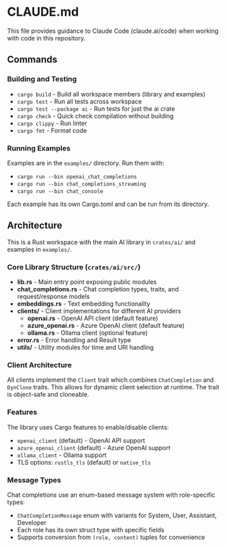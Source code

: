 # CLAUDE.md

This file provides guidance to Claude Code (claude.ai/code) when working with code in this repository.

## Commands

### Building and Testing
- `cargo build` - Build all workspace members (library and examples)
- `cargo test` - Run all tests across workspace
- `cargo test --package ai` - Run tests for just the ai crate
- `cargo check` - Quick check compilation without building
- `cargo clippy` - Run linter
- `cargo fmt` - Format code

### Running Examples
Examples are in the `examples/` directory. Run them with:
- `cargo run --bin openai_chat_completions`
- `cargo run --bin chat_completions_streaming`
- `cargo run --bin chat_console`

Each example has its own Cargo.toml and can be run from its directory.

## Architecture

This is a Rust workspace with the main AI library in `crates/ai/` and examples in `examples/`.

### Core Library Structure (`crates/ai/src/`)
- **lib.rs** - Main entry point exposing public modules
- **chat_completions.rs** - Chat completion types, traits, and request/response models
- **embeddings.rs** - Text embedding functionality
- **clients/** - Client implementations for different AI providers
  - **openai.rs** - OpenAI API client (default feature)
  - **azure_openai.rs** - Azure OpenAI client (default feature)  
  - **ollama.rs** - Ollama client (optional feature)
- **error.rs** - Error handling and Result type
- **utils/** - Utility modules for time and URI handling

### Client Architecture
All clients implement the `Client` trait which combines `ChatCompletion` and `DynClone` traits. This allows for dynamic client selection at runtime. The trait is object-safe and cloneable.

### Features
The library uses Cargo features to enable/disable clients:
- `openai_client` (default) - OpenAI API support
- `azure_openai_client` (default) - Azure OpenAI support  
- `ollama_client` - Ollama support
- TLS options: `rustls_tls` (default) or `native_tls`

### Message Types
Chat completions use an enum-based message system with role-specific types:
- `ChatCompletionMessage` enum with variants for System, User, Assistant, Developer
- Each role has its own struct type with specific fields
- Supports conversion from `(role, content)` tuples for convenience